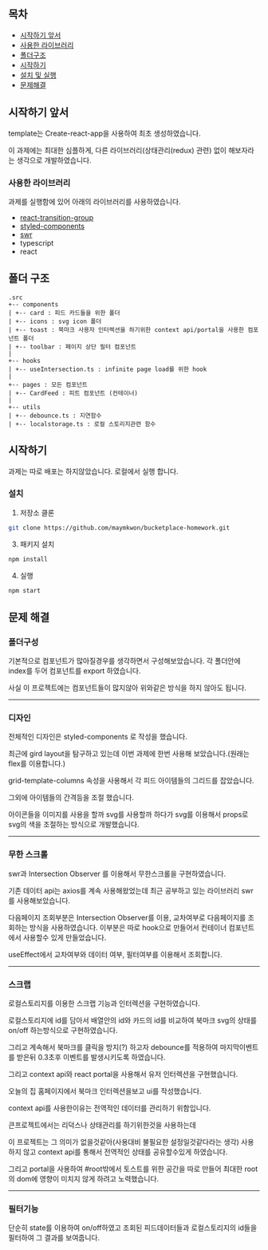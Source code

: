 ## 목차

* [시작하기 앞서](#summary)
* [사용한 라이브러리](#use-lib)
* [폴더구조](#structure)
* [시작하기](#start)
* [설치 및 실행](#install)
* [문제해결](#solution)



## 시작하기 앞서 <a name="summary"></a>
template는 Create-react-app을 사용하여 최초 생성하였습니다.

이 과제에는 최대한 심플하게, 다른 라이브러리(상태관리(redux) 관련) 없이 해보자라는 생각으로 개발하였습니다.



### 사용한 라이브러리 <a name="use-lib"></a>
과제를 실행함에 있어 아래의 라이브러리를 사용하였습니다.

* [react-transition-group](https://reactcommunity.org/react-transition-group/)
* [styled-components](https://styled-components.com/)
* [swr](https://swr.vercel.app/)
* typescript
* react

## 폴더 구조 <a name="structure"></a>

```
.src
+-- components
| +-- card : 피드 카드들을 위한 폴더
| +-- icons : svg icon 폴더
| +-- toast : 북마크 사용자 인터렉션을 하기위한 context api/portal을 사용한 컴포넌트 폴더
| +-- toolbar : 페이지 상단 필터 컴포넌트
|
+-- hooks
| +-- useIntersection.ts : infinite page load를 위한 hook
|
+-- pages : 모든 컴포넌트
| +-- CardFeed : 피트 컴포넌트 (컨테이너)
|
+-- utils
| +-- debounce.ts : 지연함수
| +-- localstorage.ts : 로컬 스토리지관련 함수

```


## 시작하기 <a name="start"></a>

과제는 따로 배포는 하지않았습니다.
로컬에서 실행 합니다.


### 설치 <a name="install"></a>

1. 저장소 클론
```sh
git clone https://github.com/maymkwon/bucketplace-homework.git
```
3. 패키지 설치
```sh
npm install
```
4. 실행
```sh
npm start
```


## 문제 해결 <a name="solution"></a>

### 폴더구성

기본적으로 컴포넌트가 많아질경우를 생각하면서 구성해보았습니다.
각 폴더안에 index를 두어 컴포넌트를 export 하였습니다.

사실 이 프로젝트에는 컴포넌트들이 많지않아 위와같은 방식을 하지 않아도 됩니다.

***

### 디자인

전체적인 디자인은 styled-components 로 작성을 했습니다.

최근에 gird layout을 탐구하고 있는데 이번 과제에 한번 사용해 보았습니다.(원래는 flex를 이용합니다.)

grid-template-columns 속성을 사용해서 각 피드 아이템들의 그리드를 잡았습니다.

그외에 아이템들의 간격등을 조절 했습니다.

아이콘들을 이미지를 사용을 할까 svg를 사용할까 하다가 svg를 이용해서 props로 svg의 색을 조절하는 방식으로 개발했습니다.

***

### 무한 스크롤

swr과 Intersection Observer 를 이용해서 무한스크롤을 구현하였습니다.

기존 데이터 api는 axios를 계속 사용해왔었는데 최근 공부하고 있는 라이브러리 swr를 사용해보았습니다.

다음페이지 조회부분은 Intersection Observer를 이용, 교차여부로 다음페이지를 조회하는 방식을 사용하였습니다.
이부분은 따로 hook으로 만들어서 컨테이너 컴포넌트에서 사용할수 있게 만들었습니다.

useEffect에서 교차여부와 데이터 여부, 필터여부를 이용해서 조회합니다.

***


### 스크랩

로컬스토리지를 이용한 스크랩 기능과 인터렉션을 구현하였습니다.

로컬스토리지에 id를 담아서 배열안의 id와 카드의 id를 비교하여 북마크 svg의 상태를 on/off 하는방식으로 구현하였습니다.

그리고 계속해서 북마크를 클릭을 방지(?) 하고자 debounce를 적용하여 마지막이벤트를 받은뒤 0.3초후 이벤트를 발생시키도록 하였습니다.

그리고 context api와 react portal을 사용해서 유저 인터렉션을 구현했습니다.

오늘의 집 홈페이지에서 북마크 인터렉션을보고 ui를 작성했습니다.

context api를 사용한이유는 전역적인 데이터를 관리하기 위함입니다.

큰프로젝트에서는 리덕스나 상태관리를 하기위한것을 사용하는데 

이 프로젝트는 그 의미가 없을것같아(사용대비 불필요한 설정일것같다라는 생각) 사용하지 않고 context api를 통해서 전역적인 상태를 공유할수있게 하였습니다.

그리고 portal을 사용하여 #root밖에서 토스트를 위한 공간을 따로 만들어 최대한 root의 dom에 영향이 미치지 않게 하려고 노력했습니다.


***


### 필터기능

단순히 state를 이용하여 on/off하였고 조회된 피드데이터들과 로컬스토리지의 id들을 필터하여 그 결과를 보여줍니다.


